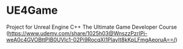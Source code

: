 # UE4Game

Project for Unreal Engine C++ The Ultimate Game Developer Course (https://www.udemy.com/share/1025h03@WnszzPzrIPi-weA0c4GVOBttPIB0UVIc1-02Pi9RocqXI1PlayIt8kKpLFmgAeoruA==/)
